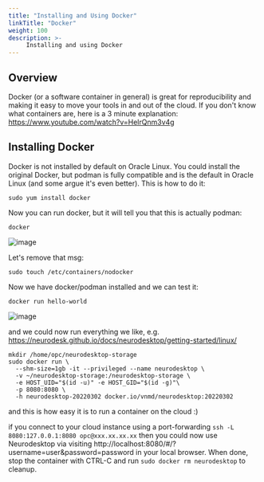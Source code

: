 ```yaml
---
title: "Installing and Using Docker"
linkTitle: "Docker"
weight: 100
description: >-
     Installing and using Docker 
---
```



## Overview
Docker (or a software container in general) is great for reproducibility and making it easy to move your tools in and out of the cloud. If you don't know what containers are, here is a 3 minute explanation: https://www.youtube.com/watch?v=HelrQnm3v4g

## Installing Docker
Docker is not installed by default on Oracle Linux. You could install the original Docker, but podman is fully compatible and is the default in Oracle Linux (and some argue it's even better). This is how to do it:

```
sudo yum install docker
```

Now you can run docker, but it will tell you that this is actually podman:
```
docker
```
![image](https://user-images.githubusercontent.com/4021595/160227312-43836181-cd0c-4d26-bc18-9ccc9fb0f700.png)

Let's remove that msg:
```
sudo touch /etc/containers/nodocker
```

Now we have docker/podman installed and we can test it:
```
docker run hello-world
```
![image](https://user-images.githubusercontent.com/4021595/160227372-0012e396-a2ca-4f80-8455-d4b2c8616b19.png)


and we could now run everything we like, e.g. https://neurodesk.github.io/docs/neurodesktop/getting-started/linux/
```
mkdir /home/opc/neurodesktop-storage
sudo docker run \
  --shm-size=1gb -it --privileged --name neurodesktop \
  -v ~/neurodesktop-storage:/neurodesktop-storage \
  -e HOST_UID="$(id -u)" -e HOST_GID="$(id -g)"\
  -p 8080:8080 \
  -h neurodesktop-20220302 docker.io/vnmd/neurodesktop:20220302
 ```
 
 and this is how easy it is to run a container on the cloud :)
 
 if you connect to your cloud instance using a port-forwarding `ssh -L 8080:127.0.0.1:8080 opc@xxx.xx.xx.xx` then you could now use Neurodesktop via visiting http://localhost:8080/#/?username=user&password=password in your local browser. When done, stop the container with CTRL-C and run `sudo docker rm neurodesktop` to cleanup.
